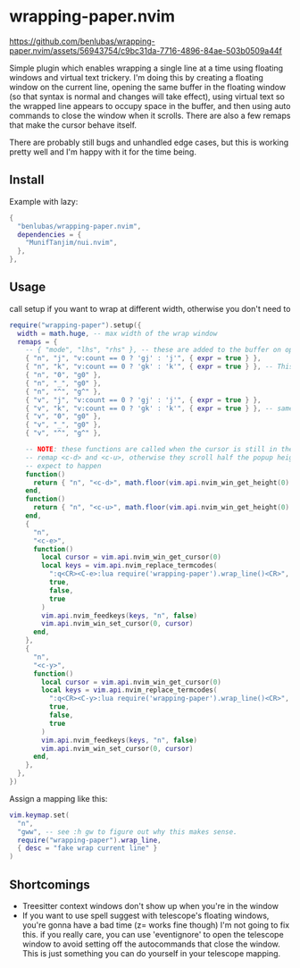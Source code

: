 # wrapping-paper.nvim

https://github.com/benlubas/wrapping-paper.nvim/assets/56943754/c9bc31da-7716-4896-84ae-503b0509a44f


<!-- this line is intentionally not wrapped -->
Simple plugin which enables wrapping a single line at a time using floating windows and virtual text trickery. I'm doing this by creating a floating window on the current line, opening the same buffer in the floating window (so that syntax is normal and changes will take effect), using virtual text so the wrapped line appears to occupy space in the buffer, and then using auto commands to close the window when it scrolls. There are also a few remaps that make the cursor behave itself.

There are probably still bugs and unhandled edge cases, but this is working pretty well and I'm
happy with it for the time being.

## Install

Example with lazy:

```lua
{
  "benlubas/wrapping-paper.nvim",
  dependencies = {
    "MunifTanjim/nui.nvim",
  },
},
```

## Usage

call setup if you want to wrap at different width, otherwise you don't need to

```lua
require("wrapping-paper").setup({
  width = math.huge, -- max width of the wrap window
  remaps = {
    -- { "mode", "lhs", "rhs" }, -- these are added to the buffer on open, and removed on close
    { "n", "j", "v:count == 0 ? 'gj' : 'j'", { expr = true } },
    { "n", "k", "v:count == 0 ? 'gk' : 'k'", { expr = true } }, -- This isn't really how it's done, the real mapping for k is more complicated, but it will function like this
    { "n", "0", "g0" },
    { "n", "_", "g0" },
    { "n", "^", "g^" },
    { "v", "j", "v:count == 0 ? 'gj' : 'j'", { expr = true } },
    { "v", "k", "v:count == 0 ? 'gk' : 'k'", { expr = true } }, -- same as normal mode k ^
    { "v", "0", "g0" },
    { "v", "_", "g0" },
    { "v", "^", "g^" },

    -- NOTE: these functions are called when the cursor is still in the parent window
    -- remap <c-d> and <c-u>, otherwise they scroll half the popup height which is not what you
    -- expect to happen
    function()
      return { "n", "<c-d>", math.floor(vim.api.nvim_win_get_height(0) / 2) .. "j" }
    end,
    function()
      return { "n", "<c-u>", math.floor(vim.api.nvim_win_get_height(0) / 2) .. "k" }
    end,
    {
      "n",
      "<c-e>",
      function()
        local cursor = vim.api.nvim_win_get_cursor(0)
        local keys = vim.api.nvim_replace_termcodes(
          ":q<CR><C-e>:lua require('wrapping-paper').wrap_line()<CR>",
          true,
          false,
          true
        )
        vim.api.nvim_feedkeys(keys, "n", false)
        vim.api.nvim_win_set_cursor(0, cursor)
      end,
    },
    {
      "n",
      "<c-y>",
      function()
        local cursor = vim.api.nvim_win_get_cursor(0)
        local keys = vim.api.nvim_replace_termcodes(
          ":q<CR><C-y>:lua require('wrapping-paper').wrap_line()<CR>",
          true,
          false,
          true
        )
        vim.api.nvim_feedkeys(keys, "n", false)
        vim.api.nvim_win_set_cursor(0, cursor)
      end,
    },
  },
})
```

Assign a mapping like this:

```lua
vim.keymap.set(
  "n",
  "gww", -- see :h gw to figure out why this makes sense.
  require("wrapping-paper").wrap_line,
  { desc = "fake wrap current line" }
)
```

## Shortcomings

- Treesitter context windows don't show up when you're in the window
- If you want to use spell suggest with telescope's floating windows, you're gonna have a bad time
  (z= works fine though) I'm not going to fix this. if you really care, you can use 'eventignore' to
  open the telescope window to avoid setting off the autocommands that close the window. This is
  just something you can do yourself in your telescope mapping.

